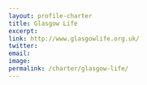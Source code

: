 ```yaml
---
layout: profile-charter
title: Glasgow Life
excerpt: 
link: http://www.glasgowlife.org.uk/
twitter: 
email: 
image: 
permalink: /charter/glasgow-life/ 
---
```


